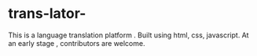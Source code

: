 # trans-lator-

This is a language translation platform .
Built using html, css, javascript.
At an early stage , contributors are welcome.
